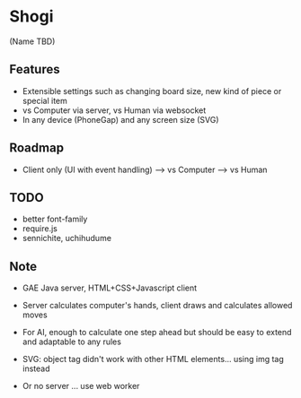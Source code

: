 Shogi
=======
(Name TBD)


Features
-------
- Extensible settings such as changing board size, new kind of piece or special item
- vs Computer via server, vs Human via websocket
- In any device (PhoneGap) and any screen size (SVG)


Roadmap
-------
- Client only (UI with event handling) --> vs Computer --> vs Human


TODO
-------
- better font-family
- require.js
- sennichite, uchihudume


Note
-------
- GAE Java server, HTML+CSS+Javascript client
- Server calculates computer's hands, client draws and calculates allowed moves
- For AI, enough to calculate one step ahead but should be easy to extend and adaptable to any rules

- SVG: object tag didn't work with other HTML elements... using img tag instead

- Or no server ... use web worker
